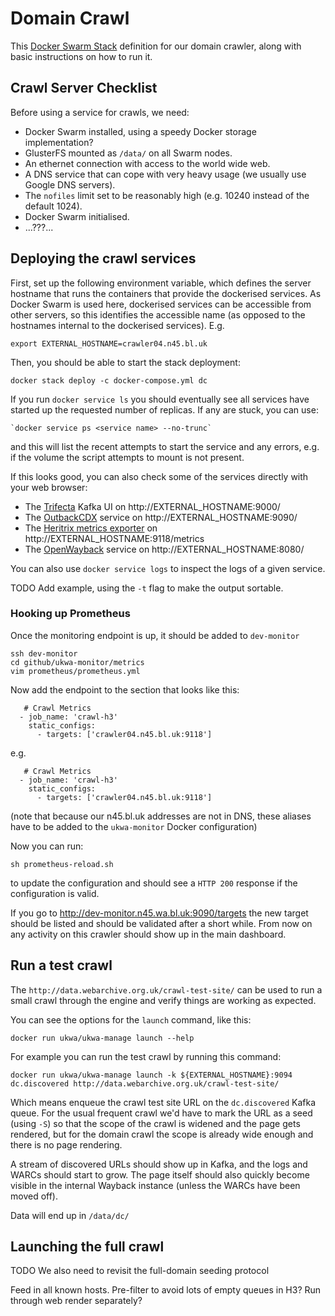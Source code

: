 Domain Crawl
============

This [Docker Swarm Stack](https://docs.docker.com/engine/reference/commandline/stack/)
definition for our domain crawler, along with basic instructions on how to run it.

Crawl Server Checklist
-----------------------

Before using a service for crawls, we need:

- Docker Swarm installed, using a speedy Docker storage implementation?
- GlusterFS mounted as `/data/` on all Swarm nodes.
- An ethernet connection with access to the world wide web.
- A DNS service that can cope with very heavy usage (we usually use Google DNS servers).
- The `nofiles` limit set to be reasonably high (e.g. 10240 instead of the default 1024).
- Docker Swarm initialised.
- ...???...


Deploying the crawl services
----------------------------

First, set up the following environment variable, which defines the server
hostname that runs the containers that provide the dockerised services. As Docker Swarm is used here, dockerised services can be accessible from other servers, so this identifies the accessible name (as opposed to the hostnames internal to the dockerised services). 
E.g.

    export EXTERNAL_HOSTNAME=crawler04.n45.bl.uk

Then, you should be able to start the stack deployment:

    docker stack deploy -c docker-compose.yml dc

If you run `docker service ls` you should eventually see all services have started up
the requested number of replicas. If any are stuck, you can use:

    `docker service ps <service name> --no-trunc`

and this will list the recent attempts to start the service and any errors,
e.g. if the volume the script attempts to mount is not present.

If this looks good, you can also check some of the services directly with your web browser:

- The [Trifecta](https://github.com/ldaniels528/trifecta) Kafka UI on http://EXTERNAL_HOSTNAME:9000/
- The [OutbackCDX](https://github.com/nla/outbackcdx) service on http://EXTERNAL_HOSTNAME:9090/
- The [Heritrix metrics exporter](https://github.com/ukwa/ukwa-monitor/tree/master/heritrix3_exporter) on http://EXTERNAL_HOSTNAME:9118/metrics
- The [OpenWayback](https://github.com/ukwa/waybacks) service on http://EXTERNAL_HOSTNAME:8080/

You can also use `docker service logs` to inspect the logs of a given service.

TODO Add example, using the `-t` flag to make the output sortable.

### Hooking up Prometheus

Once the monitoring endpoint is up, it should be added to `dev-monitor`

    ssh dev-monitor
    cd github/ukwa-monitor/metrics
    vim prometheus/prometheus.yml

Now add the endpoint to the section that looks like this:

```
   # Crawl Metrics
  - job_name: 'crawl-h3'
    static_configs:
      - targets: ['crawler04.n45.bl.uk:9118']
```

e.g.

```
   # Crawl Metrics
  - job_name: 'crawl-h3'
    static_configs:
      - targets: ['crawler04.n45.bl.uk:9118']
```

(note that because our n45.bl.uk addresses are not in DNS, these aliases have to be added to the `ukwa-monitor` Docker configuration)

Now you can run:

    sh prometheus-reload.sh

to update the configuration and should see a `HTTP 200` response if the configuration is valid.

If you go to http://dev-monitor.n45.wa.bl.uk:9090/targets the new target
should be listed and should be validated after a short while. From now on
any activity on this crawler should show up in the main dashboard.

Run a test crawl
----------------

The `http://data.webarchive.org.uk/crawl-test-site/` can be used to run
a small crawl through the engine and verify things are working as expected.

You can see the options for the `launch` command, like this:

    docker run ukwa/ukwa-manage launch --help

For example you can run the test crawl by running this command:

    docker run ukwa/ukwa-manage launch -k ${EXTERNAL_HOSTNAME}:9094 dc.discovered http://data.webarchive.org.uk/crawl-test-site/

Which means enqueue the crawl test site URL on the `dc.discovered` Kafka queue. For the usual frequent crawl we'd have to mark the URL as a seed (using `-S`) so that the scope of the crawl is widened and the page gets rendered, but for the domain crawl the scope is already wide enough and there is no page rendering.

A stream of discovered URLs should show up in Kafka, and the logs and WARCs should start to grow. The page itself should also quickly become visible in the internal Wayback instance (unless the WARCs have been moved off).

Data will end up in `/data/dc/`

Launching the full crawl
------------------------

TODO We also need to revisit the full-domain seeding protocol

Feed in all known hosts. Pre-filter to avoid lots of empty queues in H3? Run through web render separately?


